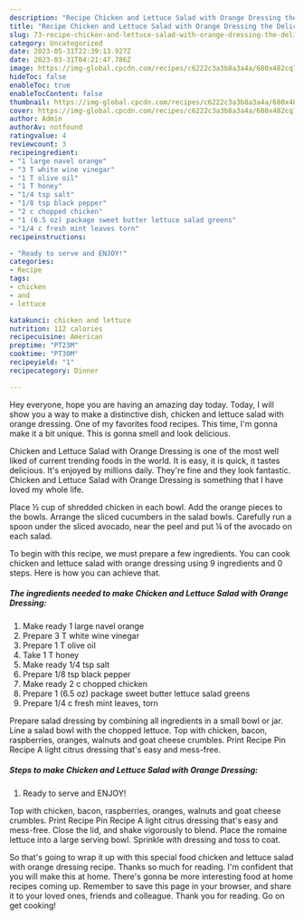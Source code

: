 ```yaml
---
description: "Recipe Chicken and Lettuce Salad with Orange Dressing the Delicious"
title: "Recipe Chicken and Lettuce Salad with Orange Dressing the Delicious"
slug: 73-recipe-chicken-and-lettuce-salad-with-orange-dressing-the-delicious
category: Uncategorized
date: 2023-05-31T22:39:13.927Z
date: 2023-03-31T04:21:47.786Z
image: https://img-global.cpcdn.com/recipes/c6222c3a3b8a3a4a/680x482cq70/chicken-and-lettuce-salad-with-orange-dressing-recipe-main-photo.jpg
hideToc: false
enableToc: true
enableTocContent: false
thumbnail: https://img-global.cpcdn.com/recipes/c6222c3a3b8a3a4a/680x482cq70/chicken-and-lettuce-salad-with-orange-dressing-recipe-main-photo.jpg
cover: https://img-global.cpcdn.com/recipes/c6222c3a3b8a3a4a/680x482cq70/chicken-and-lettuce-salad-with-orange-dressing-recipe-main-photo.jpg
author: Admin
authorAv: notfound
ratingvalue: 4
reviewcount: 3
recipeingredient:
- "1 large navel orange"
- "3 T white wine vinegar"
- "1 T olive oil"
- "1 T honey"
- "1/4 tsp salt"
- "1/8 tsp black pepper"
- "2 c chopped chicken"
- "1 (6.5 oz) package sweet butter lettuce salad greens"
- "1/4 c fresh mint leaves torn"
recipeinstructions:

- "Ready to serve and ENJOY!"
categories:
- Recipe
tags:
- chicken
- and
- lettuce

katakunci: chicken and lettuce 
nutrition: 112 calories
recipecuisine: American
preptime: "PT23M"
cooktime: "PT30M"
recipeyield: "1"
recipecategory: Dinner

---
```



Hey everyone, hope you are having an amazing day today. Today, I will show you a way to make a distinctive dish, chicken and lettuce salad with orange dressing. One of my favorites food recipes. This time, I'm gonna make it a bit unique. This is gonna smell and look delicious.

Chicken and Lettuce Salad with Orange Dressing is one of the most well liked of current trending foods in the world. It is easy, it is quick, it tastes delicious. It's enjoyed by millions daily. They're fine and they look fantastic. Chicken and Lettuce Salad with Orange Dressing is something that I have loved my whole life.

Place ½ cup of shredded chicken in each bowl. Add the orange pieces to the bowls. Arrange the sliced cucumbers in the salad bowls. Carefully run a spoon under the sliced avocado, near the peel and put ¼ of the avocado on each salad.


To begin with this recipe, we must prepare a few ingredients. You can cook chicken and lettuce salad with orange dressing using 9 ingredients and 0 steps. Here is how you can achieve that.

<!--inarticleads1-->

##### The ingredients needed to make Chicken and Lettuce Salad with Orange Dressing:

1. Make ready 1 large navel orange
1. Prepare 3 T white wine vinegar
1. Prepare 1 T olive oil
1. Take 1 T honey
1. Make ready 1/4 tsp salt
1. Prepare 1/8 tsp black pepper
1. Make ready 2 c chopped chicken
1. Prepare 1 (6.5 oz) package sweet butter lettuce salad greens
1. Prepare 1/4 c fresh mint leaves, torn


Prepare salad dressing by combining all ingredients in a small bowl or jar. Line a salad bowl with the chopped lettuce. Top with chicken, bacon, raspberries, oranges, walnuts and goat cheese crumbles. Print Recipe Pin Recipe A light citrus dressing that&#39;s easy and mess-free. 

<!--inarticleads2-->

##### Steps to make Chicken and Lettuce Salad with Orange Dressing:


1. Ready to serve and ENJOY!

Top with chicken, bacon, raspberries, oranges, walnuts and goat cheese crumbles. Print Recipe Pin Recipe A light citrus dressing that&#39;s easy and mess-free. Close the lid, and shake vigorously to blend. Place the romaine lettuce into a large serving bowl. Sprinkle with dressing and toss to coat. 

So that's going to wrap it up with this special food chicken and lettuce salad with orange dressing recipe. Thanks so much for reading. I'm confident that you will make this at home. There's gonna be more interesting food at home recipes coming up. Remember to save this page in your browser, and share it to your loved ones, friends and colleague. Thank you for reading. Go on get cooking!
